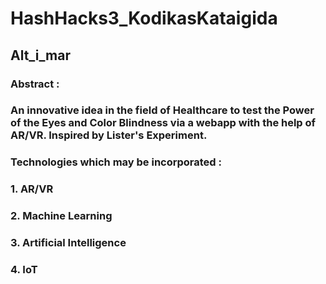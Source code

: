# HashHacks3_KodikasKataigida
## Alt_i_mar
### Abstract :
### An innovative idea in the field of Healthcare to test the Power of the Eyes and Color Blindness via a webapp with the help of AR/VR. Inspired by Lister's Experiment. 
### Technologies which may be incorporated :  
### 1. AR/VR
### 2. Machine Learning
### 3. Artificial Intelligence 
### 4. IoT


